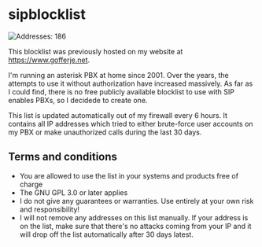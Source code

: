 # sipblocklist

![Addresses: 186 ](https://img.shields.io/badge/Addresses-186-green)

This blocklist was previously hosted on my website at https://www.gofferje.net.

I'm running an asterisk PBX at home since 2001. Over the years, the attempts to use it without authorization have increased massively. As far as I could find, there is no free publicly available blocklist to use with SIP enables PBXs, so I decidede to create one.

This list is updated automatically out of my firewall every 6 hours. It contains all IP addresses which tried to either brute-force user accounts on my PBX or make unauthorized calls during the last 30 days.


## Terms and conditions
- You are allowed to use the list in your systems and products free of charge
- The GNU GPL 3.0 or later applies
- I do not give any guarantees or warranties. Use entirely at your own risk and responsibility!
- I will not remove any addresses on this list manually. If your address is on the list, make sure that there's no attacks coming from your IP and it will drop off the list automatically after 30 days latest.
